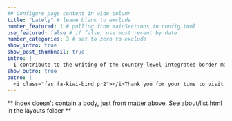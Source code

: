 ```yaml
---
## Configure page content in wide column
title: "Lately" # leave blank to exclude
number_featured: 1 # pulling from mainSections in config.toml
use_featured: false # if false, use most recent by date
number_categories: 3 # set to zero to exclude
show_intro: true
show_post_thumbnail: true
intro: |
  I contribute to the writing of the country-level integrated border management strategy and action plan whilst supporting the organization of project-related workshops and thematic focus group meetings through liaising with competent authorities. aaaaa
show_outro: true
outro: |
  <i class="fas fa-kiwi-bird pr2"></i>Thank you for your time to visit my website!
---
```


** index doesn't contain a body, just front matter above.
See about/list.html in the layouts folder **